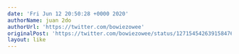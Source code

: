 ```yaml
---
date: 'Fri Jun 12 20:50:28 +0000 2020'
authorName: juan 2do
authorUrl: 'https://twitter.com/bowiezowee'
originalPost: 'https://twitter.com/bowiezowee/status/1271545426391584768'
layout: like
---
```

